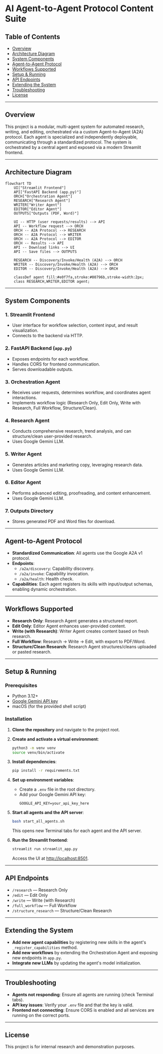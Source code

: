 # AI Agent-to-Agent Protocol Content Suite

## Table of Contents
- [Overview](#overview)
- [Architecture Diagram](#architecture-diagram)
- [System Components](#system-components)
- [Agent-to-Agent Protocol](#agent-to-agent-protocol)
- [Workflows Supported](#workflows-supported)
- [Setup & Running](#setup--running)
- [API Endpoints](#api-endpoints)
- [Extending the System](#extending-the-system)
- [Troubleshooting](#troubleshooting)
- [License](#license)

---

## Overview

This project is a modular, multi-agent system for automated research, writing, and editing, orchestrated via a custom Agent-to-Agent (A2A) protocol. Each agent is specialized and independently deployable, communicating through a standardized protocol. The system is orchestrated by a central agent and exposed via a modern Streamlit frontend.

---

## Architecture Diagram

```mermaid
flowchart TD
    UI["Streamlit Frontend"]
    API["FastAPI Backend (app.py)"]
    ORCH["Orchestration Agent"]
    RESEARCH["Research Agent"]
    WRITER["Writer Agent"]
    EDITOR["Editor Agent"]
    OUTPUTS["Outputs (PDF, Word)"]

    UI -- HTTP (user requests/results) --> API
    API -- Workflow request --> ORCH
    ORCH -- A2A Protocol --> RESEARCH
    ORCH -- A2A Protocol --> WRITER
    ORCH -- A2A Protocol --> EDITOR
    ORCH -- Results --> API
    API -- Download links --> UI
    API -- Save files --> OUTPUTS

    RESEARCH -- Discovery/Invoke/Health (A2A) --> ORCH
    WRITER -- Discovery/Invoke/Health (A2A) --> ORCH
    EDITOR -- Discovery/Invoke/Health (A2A) --> ORCH

    classDef agent fill:#e0f7fa,stroke:#00796b,stroke-width:2px;
    class RESEARCH,WRITER,EDITOR agent;
```

---

## System Components

### 1. **Streamlit Frontend**
- User interface for workflow selection, content input, and result visualization.
- Connects to the backend via HTTP.

### 2. **FastAPI Backend (`app.py`)**
- Exposes endpoints for each workflow.
- Handles CORS for frontend communication.
- Serves downloadable outputs.

### 3. **Orchestration Agent**
- Receives user requests, determines workflow, and coordinates agent interactions.
- Implements workflow logic (Research Only, Edit Only, Write with Research, Full Workflow, Structure/Clean).

### 4. **Research Agent**
- Conducts comprehensive research, trend analysis, and can structure/clean user-provided research.
- Uses Google Gemini LLM.

### 5. **Writer Agent**
- Generates articles and marketing copy, leveraging research data.
- Uses Google Gemini LLM.

### 6. **Editor Agent**
- Performs advanced editing, proofreading, and content enhancement.
- Uses Google Gemini LLM.

### 7. **Outputs Directory**
- Stores generated PDF and Word files for download.

---

## Agent-to-Agent Protocol

- **Standardized Communication**: All agents use the Google A2A v1 protocol.
- **Endpoints**:
  - `/a2a/discovery`: Capability discovery.
  - `/a2a/invoke`: Capability invocation.
  - `/a2a/health`: Health check.
- **Capabilities**: Each agent registers its skills with input/output schemas, enabling dynamic orchestration.

---

## Workflows Supported

- **Research Only**: Research Agent generates a structured report.
- **Edit Only**: Editor Agent enhances user-provided content.
- **Write (with Research)**: Writer Agent creates content based on fresh research.
- **Full Workflow**: Research → Write → Edit, with export to PDF/Word.
- **Structure/Clean Research**: Research Agent structures/cleans uploaded or pasted research.

---

## Setup & Running

### Prerequisites
- Python 3.12+
- [Google Gemini API key](https://ai.google.dev/)
- macOS (for the provided shell script)

### Installation

1. **Clone the repository** and navigate to the project root.

2. **Create and activate a virtual environment**:
   ```bash
   python3 -m venv venv
   source venv/bin/activate
   ```

3. **Install dependencies**:
   ```bash
   pip install -r requirements.txt
   ```

4. **Set up environment variables**:
   - Create a `.env` file in the root directory.
   - Add your Google Gemini API key:
     ```
     GOOGLE_API_KEY=your_api_key_here
     ```

5. **Start all agents and the API server**:
   ```bash
   bash start_all_agents.sh
   ```
   This opens new Terminal tabs for each agent and the API server.

6. **Run the Streamlit frontend**:
   ```bash
   streamlit run streamlit_app.py
   ```
   Access the UI at [http://localhost:8501](http://localhost:8501).

---

## API Endpoints

- `/research` — Research Only
- `/edit` — Edit Only
- `/write` — Write (with Research)
- `/full_workflow` — Full Workflow
- `/structure_research` — Structure/Clean Research

---

## Extending the System

- **Add new agent capabilities** by registering new skills in the agent's `_register_capabilities` method.
- **Add new workflows** by extending the Orchestration Agent and exposing new endpoints in `app.py`.
- **Integrate new LLMs** by updating the agent's model initialization.

---

## Troubleshooting

- **Agents not responding**: Ensure all agents are running (check Terminal tabs).
- **API key issues**: Verify your `.env` file and that the key is valid.
- **Frontend not connecting**: Ensure CORS is enabled and all services are running on the correct ports.

---

## License

This project is for internal research and demonstration purposes.
